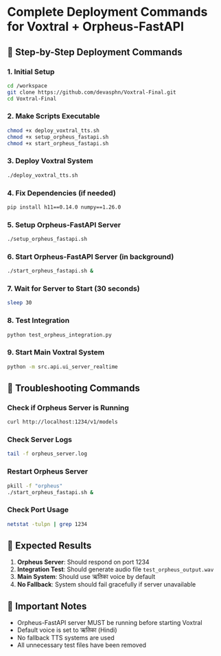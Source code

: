 # Complete Deployment Commands for Voxtral + Orpheus-FastAPI

## 🚀 **Step-by-Step Deployment Commands**

### 1. Initial Setup
```bash
cd /workspace
git clone https://github.com/devasphn/Voxtral-Final.git
cd Voxtral-Final
```

### 2. Make Scripts Executable
```bash
chmod +x deploy_voxtral_tts.sh
chmod +x setup_orpheus_fastapi.sh
chmod +x start_orpheus_fastapi.sh
```

### 3. Deploy Voxtral System
```bash
./deploy_voxtral_tts.sh
```

### 4. Fix Dependencies (if needed)
```bash
pip install h11==0.14.0 numpy==1.26.0
```

### 5. Setup Orpheus-FastAPI Server
```bash
./setup_orpheus_fastapi.sh
```

### 6. Start Orpheus-FastAPI Server (in background)
```bash
./start_orpheus_fastapi.sh &
```

### 7. Wait for Server to Start (30 seconds)
```bash
sleep 30
```

### 8. Test Integration
```bash
python test_orpheus_integration.py
```

### 9. Start Main Voxtral System
```bash
python -m src.api.ui_server_realtime
```

## 🔧 **Troubleshooting Commands**

### Check if Orpheus Server is Running
```bash
curl http://localhost:1234/v1/models
```

### Check Server Logs
```bash
tail -f orpheus_server.log
```

### Restart Orpheus Server
```bash
pkill -f "orpheus"
./start_orpheus_fastapi.sh &
```

### Check Port Usage
```bash
netstat -tulpn | grep 1234
```

## 🎯 **Expected Results**

1. **Orpheus Server**: Should respond on port 1234
2. **Integration Test**: Should generate audio file `test_orpheus_output.wav`
3. **Main System**: Should use ऋतिका voice by default
4. **No Fallback**: System should fail gracefully if server unavailable

## 📝 **Important Notes**

- Orpheus-FastAPI server MUST be running before starting Voxtral
- Default voice is set to ऋतिका (Hindi)
- No fallback TTS systems are used
- All unnecessary test files have been removed